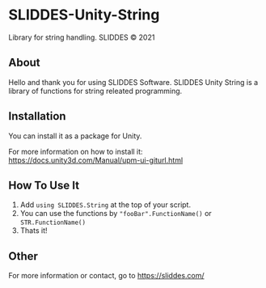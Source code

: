 # SLIDDES-Unity-String
Library for string handling. SLIDDES © 2021

## About
Hello and thank you for using SLIDDES Software.
SLIDDES Unity String is a library of functions for string releated programming.

## Installation
You can install it as a package for Unity.

For more information on how to install it:
https://docs.unity3d.com/Manual/upm-ui-giturl.html

## How To Use It
1. Add ```using SLIDDES.String``` at the top of your script.
2. You can use the functions by ```"fooBar".FunctionName()``` or ```STR.FunctionName()```
3. Thats it!

## Other
For more information or contact, go to https://sliddes.com/